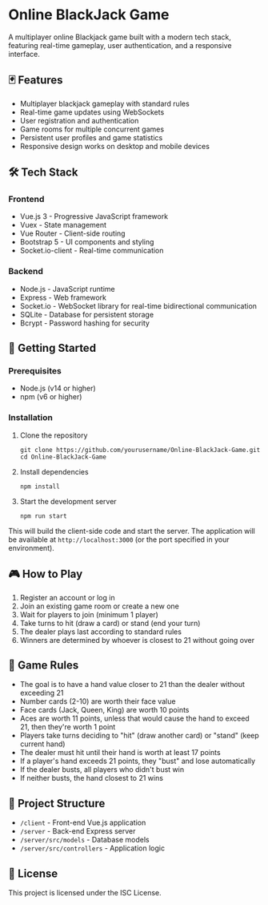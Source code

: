 # Online BlackJack Game

A multiplayer online Blackjack game built with a modern tech stack, featuring real-time gameplay, user authentication, and a responsive interface.

## 🃏 Features

- Multiplayer blackjack gameplay with standard rules
- Real-time game updates using WebSockets
- User registration and authentication
- Game rooms for multiple concurrent games
- Persistent user profiles and game statistics
- Responsive design works on desktop and mobile devices

## 🛠️ Tech Stack

### Frontend
- Vue.js 3 - Progressive JavaScript framework
- Vuex - State management
- Vue Router - Client-side routing
- Bootstrap 5 - UI components and styling
- Socket.io-client - Real-time communication

### Backend
- Node.js - JavaScript runtime
- Express - Web framework
- Socket.io - WebSocket library for real-time bidirectional communication
- SQLite - Database for persistent storage
- Bcrypt - Password hashing for security

## 🚀 Getting Started

### Prerequisites
- Node.js (v14 or higher)
- npm (v6 or higher)

### Installation

1. Clone the repository
   ```
   git clone https://github.com/yourusername/Online-BlackJack-Game.git
   cd Online-BlackJack-Game
   ```

2. Install dependencies
   ```
   npm install
   ```

3. Start the development server
   ```
   npm run start
   ```

This will build the client-side code and start the server. The application will be available at `http://localhost:3000` (or the port specified in your environment).

## 🎮 How to Play

1. Register an account or log in
2. Join an existing game room or create a new one
3. Wait for players to join (minimum 1 player)
4. Take turns to hit (draw a card) or stand (end your turn)
5. The dealer plays last according to standard rules
6. Winners are determined by whoever is closest to 21 without going over

## 📝 Game Rules

- The goal is to have a hand value closer to 21 than the dealer without exceeding 21
- Number cards (2-10) are worth their face value
- Face cards (Jack, Queen, King) are worth 10 points
- Aces are worth 11 points, unless that would cause the hand to exceed 21, then they're worth 1 point
- Players take turns deciding to "hit" (draw another card) or "stand" (keep current hand)
- The dealer must hit until their hand is worth at least 17 points
- If a player's hand exceeds 21 points, they "bust" and lose automatically
- If the dealer busts, all players who didn't bust win
- If neither busts, the hand closest to 21 wins

## 📂 Project Structure

- `/client` - Front-end Vue.js application
- `/server` - Back-end Express server
- `/server/src/models` - Database models
- `/server/src/controllers` - Application logic

## 📄 License

This project is licensed under the ISC License.